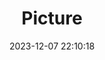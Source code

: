 ---
weight: 1
images:
- /images/edited/57.jpeg
title: Picture
date: 2023-12-07 22:10:18
tags: [luminarneo,work,ilce7m3]
---